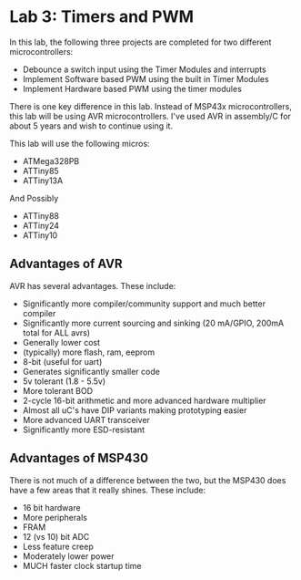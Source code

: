 # Lab 3: Timers and PWM
In this lab, the following three projects are completed for two different microcontrollers:
* Debounce a switch input using the Timer Modules and interrupts
* Implement Software based PWM using the built in Timer Modules
* Implement Hardware based PWM using the timer modules

There is one key difference in this lab. Instead of MSP43x microcontrollers, this lab will be using AVR microcontrollers. I've used AVR in assembly/C for about 5 years and wish to continue using it.

This lab will use the following micros:
* ATMega328PB
* ATTiny85
* ATTiny13A

And Possibly
* ATTiny88
* ATTiny24
* ATTiny10

## Advantages of AVR
AVR has several advantages. These include:
* Significantly more compiler/community support and much better compiler
* Significantly more current sourcing and sinking (20 mA/GPIO, 200mA total for ALL avrs)
* Generally lower cost
* (typically) more flash, ram, eeprom
* 8-bit (useful for uart)
* Generates significantly smaller code
* 5v tolerant (1.8 - 5.5v)
* More tolerant BOD
* 2-cycle 16-bit arithmetic and more advanced hardware multiplier
* Almost all uC's have DIP variants making prototyping easier
* More advanced UART transceiver
* Significantly more ESD-resistant

## Advantages of MSP430
There is not much of a difference between the two, but the MSP430 does have a few areas that it really shines. These include:
* 16 bit hardware
* More peripherals
* FRAM
* 12 (vs 10) bit ADC
* Less feature creep
* Moderately lower power
* MUCH faster clock startup time

